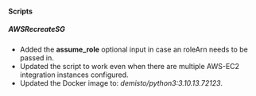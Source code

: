 
#### Scripts

##### AWSRecreateSG

- Added the **assume_role** optional input in case an roleArn needs to be passed in.
- Updated the script to work even when there are multiple AWS-EC2 integration instances configured.
- Updated the Docker image to: *demisto/python3:3.10.13.72123*.
